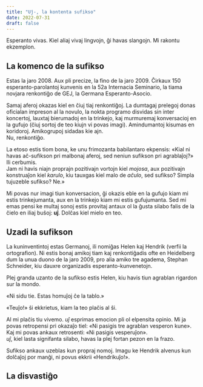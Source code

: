 ```yaml
---
title: "Uĵ-, la kontenta sufikso"
date: 2022-07-31
draft: false
---
```


Esperanto vivas. Kiel aliaj vivaj lingvojn, ĝi havas slangojn. Mi rakontu ekzemplon.

## La komenco de la sufikso

Estas la jaro 2008. Aux pli precize, la fino de la jaro 2009.
Ĉirkaux 150 esperanto-parolantoj kunvenis en la 52a Internacia Seminario, la tiama
novjara renkontiĝo
de GEJ, la Germana Esperanto-Asocio.

Samaj aferoj okazas kiel en ĉiuj tiaj renkontiĝoj.
La dumtagaj prelegoj donas oficialan impreson al la novulo,
la nokta programo disvidas sin inter koncertoj, lauxtaj bierumadoj en la trinkejo,
kaj murmuremaj konversacioj en la gufujo (ĉiuj sortoj de teo kiujn vi povas imagi).
Amindumantoj kisumas en koridoroj.
Amikogrupoj sidadas kie ajn.  
Nu, renkontiĝo.

La etoso estis tiom bona, ke unu frimozanta babilantaro ekpensis:
«Kial ni havas aĉ-sufikson pri malbonaj aferoj, sed neniun sufikson pri agrablaĵoj?»
Ili cerbumis.  
Jam ni havis niajn proprajn pozitivajn vortojn kiel *mojosa*, aux pozitivajn konstruaĵon kiel
*karulo*, kiu tauxgas kiel malo de *aĉulo*, sed sufikso? Simpla tujuzeble sufikso? Ne.»

Mi povas nur imagi tiun konversacion, ĝi okazis eble en la gufujo kiam mi estis trinkejumanta,
aux en la trinkejo kiam mi estis gufujumanta.
Sed mi emas pensi ke multaj sonoj estis provitaj antaux
ol la ĝusta silabo falis de la ĉielo en iliaj buŝoj: **uĵ**. Dolĉas kiel mielo en teo.

## Uzadi la sufikson

La kuninventintoj estas Germanoj,
ili nomiĝas Helen kaj Hendrik (verfii la ortografion).
Ni estis bonaj amikoj tiam kaj renkontiĝadis ofte en Heidelberg dum la unua duono de la jaro 2009,
pro alia amiko tre agadema, Stephan Schneider, kiu dauxre organizadis esperanto-kunvenetojn.

Plej granda uzanto de la sufikso estis Helen, kiu havis tiun agrablan rigardon sur la mondo.

«Ni sidu tie. Estas homuĵoj ĉe la tablo.»

«Teuĵo!» ŝi ekkrietus, kiam la teo plaĉis al ŝi.

Al mi plaĉis tiu vivemo. *uĵ* esprimas emocion pli ol elpensita opinio.
Mi ja povas retropensi pri okazaĵo tiel: «Ni pasigis tre agrablan vesperon kune».
Kaj mi povas ankaux retrosenti: «Ni pasigis vesperuĵon».  
*uĵ*, kiel lasta signifanta silabo, havas la plej fortan pezon en la frazo.

Sufikso ankaux uzeblas kun propraj nomoj. Imagu ke Hendrik alvenus kun dolĉaĵoj por manĝi,
ni povus ekkrii «Hendrikuĵo!».

## La disvastiĝo

## 